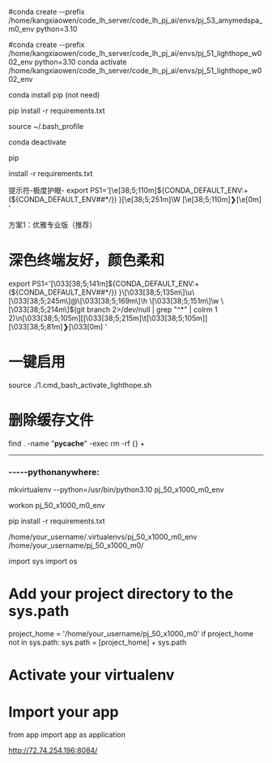 #conda create --prefix /home/kangxiaowen/code_lh_server/code_lh_pj_ai/envs/pj_53_amymedspa_m0_env python=3.10

#conda create --prefix /home/kangxiaowen/code_lh_server/code_lh_pj_ai/envs/pj_51_lighthope_w002_env python=3.10
conda activate /home/kangxiaowen/code_lh_server/code_lh_pj_ai/envs/pj_51_lighthope_w002_env 



conda install pip (not need)

pip install -r requirements.txt

source ~/.bash_profile

conda deactivate

pip 

install -r requirements.txt 


提示符-极度护眼-
export PS1='\[\e[38;5;110m\]${CONDA_DEFAULT_ENV:+(${CONDA_DEFAULT_ENV##*/}) }\[\e[38;5;251m\]\W \[\e[38;5;110m\]❯\[\e[0m\] '

方案1：优雅专业版（推荐）

# 深色终端友好，颜色柔和
export PS1='\[\033[38;5;141m\]${CONDA_DEFAULT_ENV:+(${CONDA_DEFAULT_ENV##*/}) }\[\033[38;5;135m\]\u\[\033[38;5;245m\]@\[\033[38;5;169m\]\h \[\033[38;5;151m\]\w \[\033[38;5;214m\]$(git branch 2>/dev/null | grep "^*" | colrm 1 2)\n\[\033[38;5;105m\][\[\033[38;5;215m\]\t\[\033[38;5;105m\]] \[\033[38;5;81m\]❯\[\033[0m\] '


# 一键启用
source ./1.cmd_bash_activate_lighthope.sh 


# 删除缓存文件
find . -name "__pycache__" -exec rm -rf {} +

----


### -----pythonanywhere:


mkvirtualenv --python=/usr/bin/python3.10 pj_50_x1000_m0_env

workon pj_50_x1000_m0_env

pip install -r requirements.txt


/home/your_username/.virtualenvs/pj_50_x1000_m0_env
/home/your_username/pj_50_x1000_m0/

import sys
import os

# Add your project directory to the sys.path
project_home = '/home/your_username/pj_50_x1000_m0'
if project_home not in sys.path:
    sys.path = [project_home] + sys.path

# Activate your virtualenv
<!-- activate_this = '/home/your_username/.virtualenvs/pj_50_x1000_m0__env/bin/activate_this.py'
with open(activate_this) as file_:
    exec(file_.read(), dict(__file__=activate_this))
 -->
# Import your app
from app import app as application


http://72.74.254.196:8084/


